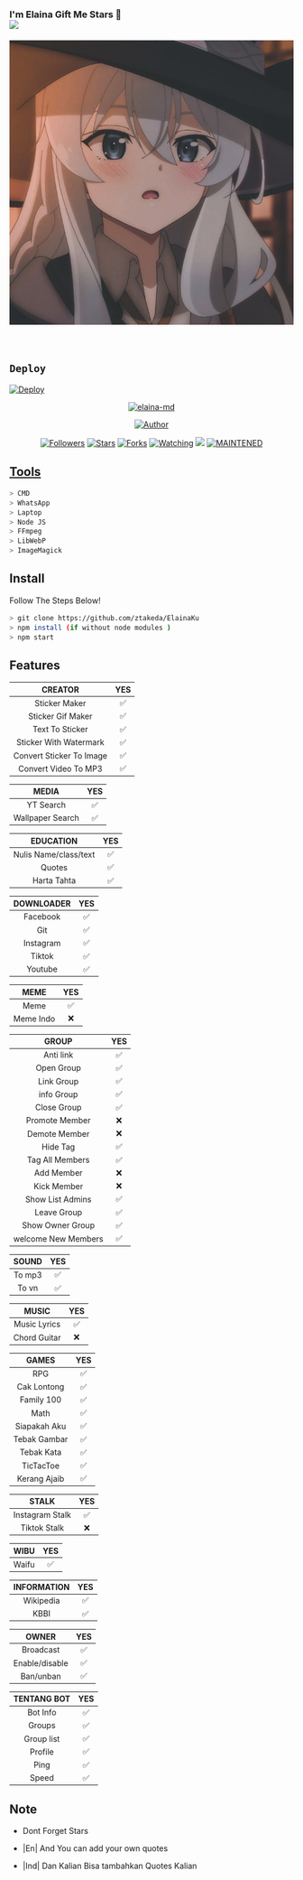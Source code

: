 ### I'm Elaina Gift Me Stars 🌟 <br><img src="https://github.com/TheDudeThatCode/TheDudeThatCode/blob/master/Assets/Hi.gif" width="20px">
<p align="center">
<a href="https://github.com/ztakeda"><img src="https://raw.githubusercontent.com/ztakeda/ElainaKu/main/media/elaina.jpg"></a>
</p>
<br>

## `Deploy`

[![Deploy](https://www.herokucdn.com/deploy/button.svg)](https://heroku.com/deploy?template=https://github.com/ztakeda/ChizuruBot)

<p align="center">
<a href="#"><img title="elaina-md" src="https://img.shields.io/badge/-Elaina--MD-green?colorA=%23ff0000&colorB=%23017e40&style=for-the-badge"></a>
</p>
<p align="center">
<a href="https://github.com/ztakeda"><img title="Author" src="https://img.shields.io/badge/AUTHOR-YUDHA-orange?style=for-the-badge&logo=github"></a>
</p>
<p align="center">
<a href="https://github.com/ztakeda/followers"><img title="Followers" src="https://img.shields.io/github/followers/ztakeda?color=blue&style=flat-square"></a>
<a href="https://github.com/ztakeda/ElainaKu/stargazers/"><img title="Stars" src="https://img.shields.io/github/stars/ztakeda/ElainaKu?color=red&style=flat-square"></a>
<a href="https://github.com/ztakeda/ElainaKu/network/members"><img title="Forks" src="http://img.shields.io/github/forks/ztakeda/ElainaKu?color=red&style=flat-square"></a>
<a href="https://github.com/ztakeda/ElainaKu/watchers"><img title="Watching" src="https://img.shields.io/github/watchers/ztakeda/ElainaKu?label=Watchers&color=blue&style=flat-square"></a>
<a href="https://hits.seeyoufarm.com"><img src="https://hits.seeyoufarm.com/api/count/incr/badge.svg?url=https%3A%2F%2Fgithub.com%2Fztakeda%2FElainaKu&count_bg=%2379C83D&title_bg=%23555555&icon=&icon_color=%23E7E7E7&title=Support&edge_flat=false"/></a>
<a href="#"><img title="MAINTENED" src="https://img.shields.io/badge/MAINTENED-NO-blue.svg"</a>
</p>


## Tools

```bash
> CMD
> WhatsApp
> Laptop
> Node JS
> FFmpeg
> LibWebP
> ImageMagick
```

## Install
Follow The Steps Below!

```bash
> git clone https://github.com/ztakeda/ElainaKu
> npm install (if without node modules )
> npm start
```

## Features


|  CREATOR  |                                           YES |
| :---------------------------------------------: | :-----------: |
| Sticker Maker|✅|
| Sticker Gif Maker|✅|
| Text To Sticker |✅|
| Sticker With Watermark |✅|
| Convert Sticker To Image|✅|
| Convert Video To MP3|✅|

| MEDIA | YES |
| :-----------------: | :-------: |
| YT Search|✅|
| Wallpaper Search|✅|

| EDUCATION | YES |
| :-----------------: | :-------: |
| Nulis Name/class/text|✅|
| Quotes|✅|
| Harta Tahta |✅|

| DOWNLOADER | YES |
| :-----------------: | :-------: |
| Facebook|✅|
| Git |✅|
| Instagram |✅|
| Tiktok |✅|
| Youtube |✅|

| MEME | YES |
| :-----------------: | :-------: |
| Meme|✅|
| Meme Indo|❌|

| GROUP | YES |
| :-----------------: | :-------: |
| Anti link|✅|
| Open Group|✅|
| Link Group|✅|
| info Group|✅|
| Close Group|✅|
| Promote Member|❌|
| Demote Member|❌|
| Hide Tag|✅|
| Tag All Members|✅|
| Add Member|❌|
| Kick Member|❌|
| Show List Admins|✅|
| Leave Group|✅|
| Show Owner Group|✅|
| welcome New Members|✅|

| SOUND | YES |
| :-----------------: | :-------: |
| To mp3|✅|
| To vn |✅|

| MUSIC | YES |
| :-----------------: | :-------: |
| Music Lyrics|✅|
| Chord Guitar|❌|

| GAMES | YES |
| :-----------------: | :-------: |
| RPG|✅|
| Cak Lontong |✅|
| Family 100 |✅|
| Math |✅|
| Siapakah Aku |✅|
| Tebak Gambar |✅|
| Tebak Kata |✅|
| TicTacToe |✅|
| Kerang Ajaib |✅|

| STALK | YES |
| :-----------------: | :-------: |
| Instagram Stalk|✅|
| Tiktok Stalk|❌|

| WIBU | YES |
| :-----------------: | :-------: |
| Waifu|✅|

| INFORMATION | YES |
| :-----------------: | :-------: |
| Wikipedia|✅|
| KBBI|✅|

| OWNER | YES |
| :-----------------: | :-------: |
| Broadcast|✅|
| Enable/disable |✅|
| Ban/unban |✅|

 TENTANG BOT | YES |
| :-----------------: | :-------: |
| Bot Info|✅|
| Groups|✅|
| Group list|✅|
| Profile|✅|
| Ping|✅|
| Speed |✅|


## Note

* Dont Forget Stars

* |En| And You can add your own quotes
* |Ind| Dan Kalian Bisa tambahkan Quotes Kalian
